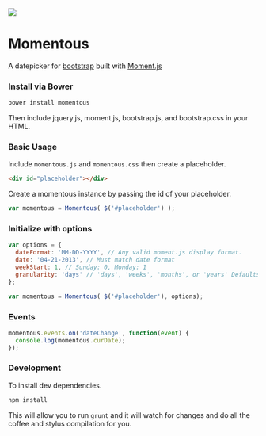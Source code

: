 <img src="http://thom801.github.io/momentous/images/logoexamples.jpg">

# Momentous
A datepicker for [bootstrap](http://twitter.github.io/bootstrap/) built with [Moment.js](http://momentjs.com/)

### Install via Bower
```bash
bower install momentous
```
Then include jquery.js, moment.js, bootstrap.js, and bootstrap.css in your HTML.

### Basic Usage
Include `momentous.js` and `momentous.css` then create a placeholder.
```html
<div id="placeholder"></div>
```
Create a momentous instance by passing the id of your placeholder.
```javascript
var momentous = Momentous( $('#placeholder') );
```

### Initialize with options
```javascript
var options = {
  dateFormat: 'MM-DD-YYYY', // Any valid moment.js display format.
  date: '04-21-2013', // Must match date format
  weekStart: 1, // Sunday: 0, Monday: 1
  granularity: 'days' // 'days', 'weeks', 'months', or 'years' Defaults to days.
};

var momentous = Momentous( $('#placeholder'), options);
```

### Events
```javascript
momentous.events.on('dateChange', function(event) {
  console.log(momentous.curDate);
});
```

### Development
To install dev dependencies.
```bash
npm install
```

This will allow you to run `grunt` and it will watch for changes and do all the coffee and stylus compilation for you.

